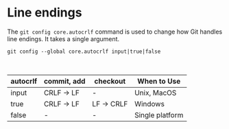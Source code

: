 # Line endings

The `git config core.autocrlf` command is used to change how Git handles line endings. It takes a single argument.

```shell
git config --global core.autocrlf input|true|false
```

<br>

| autocrlf | commit, add | checkout    | When to Use                  |
|----------|-------------|-------------|------------------------------|
| input    | CRLF → LF   |      -      | Unix, MacOS                  |
| true     | CRLF → LF   | LF → CRLF   | Windows                      |
| false    |      -      |      -      | Single platform              |
